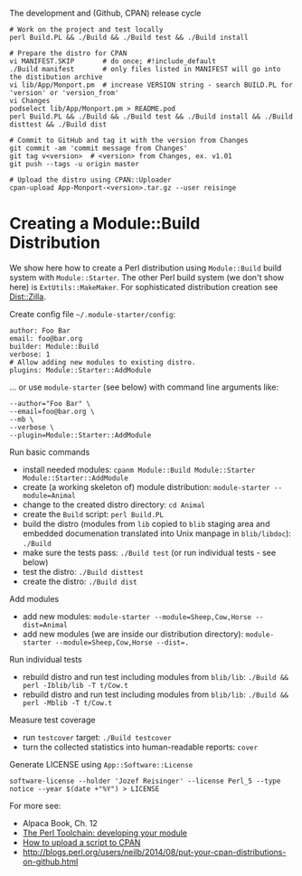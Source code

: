 The development and (Github, CPAN) release cycle

    # Work on the project and test locally
    perl Build.PL && ./Build && ./Build test && ./Build install
    
    # Prepare the distro for CPAN
    vi MANIFEST.SKIP       # do once; #!include_default
    ./Build manifest       # only files listed in MANIFEST will go into the distibution archive
    vi lib/App/Monport.pm  # increase VERSION string - search BUILD.PL for 'version' or 'version_from'
    vi Changes
    podselect lib/App/Monport.pm > README.pod
    perl Build.PL && ./Build && ./Build test && ./Build install && ./Build disttest && ./Build dist
    
    # Commit to GitHub and tag it with the version from Changes
    git commit -am 'commit message from Changes'
    git tag v<version>  # <version> from Changes, ex. v1.01
    git push --tags -u origin master
    
    # Upload the distro using CPAN::Uploader
    cpan-upload App-Monport-<version>.tar.gz --user reisinge

# Creating a Module::Build Distribution

We show here how to create a Perl distribution using `Module::Build` build system with `Module::Starter`. The other Perl build system (we don't show here) is `ExtUtils::MakeMaker`. For sophisticated distribution creation see [Dist::Zilla](http://dzil.org/).

Create config file `~/.module-starter/config`:

    author: Foo Bar
    email: foo@bar.org
    builder: Module::Build
    verbose: 1
    # Allow adding new modules to existing distro.
    plugins: Module::Starter::AddModule
    
... or use `module-starter` (see below) with command line arguments like:

    --author="Foo Bar" \
    --email=foo@bar.org \
    --mb \
    --verbose \
    --plugin=Module::Starter::AddModule
    
Run basic commands

* install needed modules: `cpanm Module::Build Module::Starter Module::Starter::AddModule`
* create (a working skeleton of) module distribution: `module-starter --module=Animal` 
* change to the created distro directory: `cd Animal`
* create the `Build` script: `perl Build.PL`
* build the distro (modules from `lib` copied to `blib` staging area and embedded documenation translated into Unix manpage in `blib/libdoc`): `./Build`
* make sure the tests pass: `./Build test` (or run individual tests - see below)
* test the distro: `./Build disttest`
* create the distro: `./Build dist`

Add modules

* add new modules: `module-starter --module=Sheep,Cow,Horse --dist=Animal`
* add new modules (we are inside our distribution directory): `module-starter --module=Sheep,Cow,Horse --dist=.`

Run individual tests

* rebuild distro and run test including modules from `blib/lib`: `./Build && perl -Iblib/lib -T t/Cow.t`
* rebuild distro and run test including modules from `blib/lib`: `./Build && perl -Mblib -T t/Cow.t`

Measure test coverage

* run `testcover` target: `./Build testcover`
* turn the collected statistics into human-readable reports: `cover`

Generate LICENSE using `App::Software::License`

    software-license --holder 'Jozef Reisinger' --license Perl_5 --type notice --year $(date +"%Y") > LICENSE

For more see:

* Alpaca Book, Ch. 12
* [The Perl Toolchain: developing your module](http://blogs.perl.org/users/neilb/2016/04/the-perl-toolchain-developing-your-module.html)
* [How to upload a script to CPAN](http://perltricks.com/article/how-to-upload-a-script-to-cpan/)
* http://blogs.perl.org/users/neilb/2014/08/put-your-cpan-distributions-on-github.html

